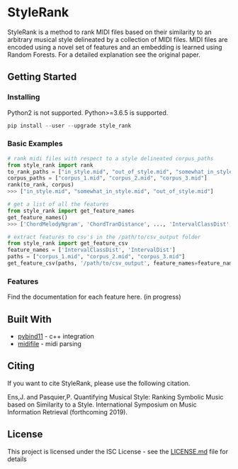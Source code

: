 # StyleRank

StyleRank is a method to rank MIDI files based on their similarity to an arbitrary musical style delineated by a collection of MIDI files. MIDI files are encoded using a novel set of features and an embedding is learned using Random Forests. For a detailed explanation see the original paper.

## Getting Started

### Installing

Python2 is not supported. Python>=3.6.5 is supported.

```python
pip install --user --upgrade style_rank
```

### Basic Examples

```python
# rank midi files with respect to a style delineated corpus_paths
from style_rank import rank
to_rank_paths = ["in_style.mid", "out_of_style.mid", "somewhat_in_style.mid"]
corpus_paths = ["corpus_1.mid", "corpus_2.mid", "corpus_3.mid"]
rank(to_rank, corpus)
>>> ["in_style.mid", "somewhat_in_style.mid", "out_of_style.mid"]

# get a list of all the features
from style_rank import get_feature_names
get_feature_names()
>>> ['ChordMelodyNgram', 'ChordTranDistance', ..., 'IntervalClassDist', 'IntervalDist']

# extract features to csv's in the /path/to/csv_output folder
from style_rank import get_feature_csv
feature_names = ['IntervalClassDist', 'IntervalDist']
paths = ["corpus_1.mid", "corpus_2.mid", "corpus_3.mid"]
get_feature_csv(paths, '/path/to/csv_output', feature_names=feature_names)
```
### Features

Find the documentation for each feature here. (in progress)

## Built With

* [pybind11](https://github.com/pybind/pybind11) - c++ integration 
* [midifile](https://midifile.sapp.org/) - midi parsing

## Citing

If you want to cite StyleRank, please use the following citation.

Ens,J. and Pasquier,P. Quantifying Musical Style: Ranking Symbolic Music based on Similarity to a Style. International Symposium on Music Information Retrieval (forthcoming 2019).

## License

This project is licensed under the ISC License - see the [LICENSE.md](LICENSE.md) file for details
